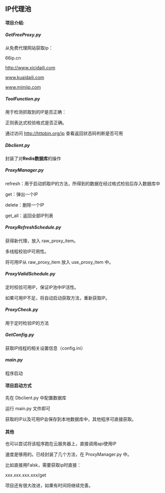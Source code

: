 ## IP代理池

#### 项目介绍:

##### GetFreeProxy.py
从免费代理网站获取ip：

66ip.cn

http://www.xicidaili.com

www.kuaidaili.com

www.mimiip.com

##### ToolFunction.py

用于检测抓取到的IP是否正确：

正则表达式校验格式是否正确。

通过访问 http://httpbin.org/ip 查看返回状态码判断是否可用

##### Dbclient.py

封装了对**Redis数据库**的操作

##### ProxyManager.py

refresh：用于启动抓取IP的方法，所得到的数据在经过格式检验后存入数据库中

get：弹出一个IP

delete：删除一个IP

get_all：返回全部IP列表

##### ProxyRefreshSchedule.py

获得新代理，放入 raw_proxy_item。

多线程校验IP可用性。

将可用IP从 raw_proxy_item 放入 use_proxy_item 中。

##### ProxyValidSchedule.py

定时校验可用IP，保证IP池中IP活性。

如果可用IP不足，将自动启动获取方法，重新获取IP。

##### ProxyCheck.py

用于定时检验IP的方法

##### GetConfig.py

获取IP线程的相关设置信息（config.ini）


##### main.py

程序启动

#### 项目启动方式
先在 Dbclient.py 中配置数据库

运行 main.py 文件即可

获取的IP以及可用IP会保存到本地数据库中，其他程序可直接获取。

#### 其他

也可以尝试将该程序跑在云服务器上，直接调用api使用IP

速度是够用的。已经封装了几个方法，在 ProxyManager.py 中。

比如直接用Falsk，需要获取ip时直接：

xxx.xxx.xxx.xxx/get

项目还有很大改进，如果有时间将继续完善。

